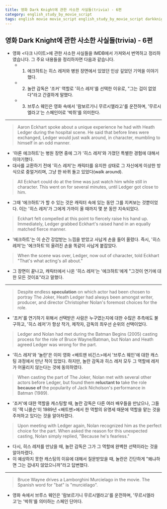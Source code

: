 ```yaml
---
title: 영화 Dark Knight에 관한 사소한 사실들(trivia) - 6편
category: english_study_by_movie_script
tags: english movie movie_script english_study_by_movie_script darkknight
---
```


## 영화 Dark Knight에 관한 사소한 사실들(trivia) - 6편

- 영화 <다크 나이트>에 관한 사소한 사실들을 IMDB에서 가져와서 번역하고 정리하였습니다. 그 주요 내용들을 정리하자면 다음과 같습니다.
  - 1) 에크하트는 히스 레저와 병원 장면에서 있었던 인상 깊었던 기억을 이야기했다.
  - 2) 놀란 감독은 '조커' 역할로 '히스 레저'를 선택한 이유로, "그는 겁이 없었다"라고 간결하게 말했다.
  - 3) 브루스 웨인은 영화 속에서 '람보르기니 무르시엘라고'를 운전하며, '무르시엘라고'는 스페인어로 '박쥐'를 의미한다.

---

> Aaron Eckhart spoke about a unique experience he had with Heath Ledger during the hospital scene. He said that before lines were exchanged, Ledger would just walk around, in character, mumbling to himself in an odd manner. 

- '아론 에크하트'는 병원 장면 중에 그가 '히스 레저'와 가졌던 특별한 경험에 대해서 이야기했다.
- 대사를 교환하기 전에 '히스 레저'는 캐릭터를 유지한 상태로 그 자신에게 이상한 방식으로 중얼거리며, 그냥 한 바퀴 돌고 있었다(walk around).

> All Eckhart could do at the time was just watch him while still in character. This went on for several minutes, until Ledger got close to him. 

- 그때 '에크하트'가 할 수 있는 것은 캐릭터 속에 있는 동안 그를 지켜보는 것뿐이었다. 이는 '히스 레저'가 그에게 가까이 올 때까지 몇 분 동안 지속되었다. 

> Eckhart felt compelled at this point to fiercely raise his hand up. Immediately, Ledger grabbed Eckhart's raised hand in an equally matched fierce manner. 

- '에크하트'는 이 순간 강압받는 느낌을 받았고 사납게 손을 들어 올렸다. 즉시, '히스 레저'는 '에크하트'의 올려진 손을 똑같이 사납게 붙잡았다.

> When the scene was over, Ledger, now out of character, told Eckhart "That's what acting's all about."

- 그 장면이 끝나고, 캐릭터에서 나온 '히스 레저'는 '에크하트'에게 "그것이 연기에 대한 모든 것이죠"라고 말했다.

---

> Despite endless **speculation** on which actor had been chosen to portray The Joker, Heath Ledger had always been amongst writer, producer, and director Christopher Nolan's foremost choices for the role. 

- '조커'를 연기하기 위해서 선택받은 사람은 누구였는지에 대한 수많은 추측에도 불구하고, '히스 레저'가 항상 작가, 제작자, 감독의 최우선 순위의 선택이었다. 

> Ledger and Nolan had met during the Batman Begins (2005) casting process for the role of Bruce Wayne/Batman, but Nolan and Heath agreed Ledger was wrong for the part. 

- '히스 레저'와 '놀란'은 이미 영화 <배트맨 비긴스>에서 '브루스 웨인'에 대한 캐스팅 과정에서 만난 적이 있었다. 하지만, 놀란 감독과 히스 레저 모두 그 역할에 레저가 어울리지 않는다는 것에 동의하였다.

> When casting the part of The Joker, Nolan met with several other actors before Ledger, but found them **reluctant to** take the role **because of** the popularity of Jack Nicholson's performance in Batman (1989). 

- '조커'에 대한 역할을 캐스팅할 때, 놀란 감독은 다른 여러 배우들을 만났으나, 그들이 '잭 니콜슨'이 1989년 <배트맨>에서 한 역할의 유명세 때문에 역할을 맡는 것을 주저하고 있다는 것을 알아차렸다.

> Upon meeting with Ledger again, Nolan recognized him as the perfect choice for the part. When asked the reason for this unexpected casting, Nolan simply replied, "Because he's fearless."

- 다시, 히스 레저를 만났을 때, 놀란 감독은 그가 그 역할에 완벽한 선택이라는 것을 알아차렸다. 
- 이 예상하지 못한 캐스팅의 이유에 대해서 질문받았을 때, 놀란은 간단하게 "왜냐하면 그는 겁내지 않았으니까"라고 답변했다.

--- 

> Bruce Wayne drives a Lamborghini Murcielago in the movie. The Spanish word for "bat" is "murciélago".

- 영화 속에서 브루스 웨인은 '람보르기니 무르시엘라고'를 운전하며, '무르시엘라고'는 '박쥐'를 의미하는 스페인 단어다.
